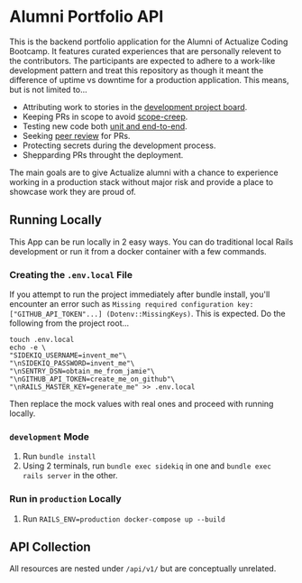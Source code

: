 # Alumni Portfolio API

This is the backend portfolio application for the Alumni of Actualize Coding Bootcamp. It features curated experiences that are personally relevent to the contributors. The participants are expected to adhere to a work-like development pattern and treat this repository as though it meant the difference of uptime vs downtime for a production application. This means, but is not limited to...

* Attributing work to stories in the [development project board](https://github.com/actualize-portfolio/alumni_portfolio_vue/projects/1).
* Keeping PRs in scope to avoid [scope-creep](https://galvintech.com/software-development-how-to-prevent-scope-creep/). 
* Testing new code both [unit and end-to-end](https://prodperfect.com/blog/test-development/end-to-end-or-unit-testing-which-tests-for-which-bugs/).
* Seeking [peer review](https://www.atlassian.com/blog/git/written-unwritten-guide-pull-requests) for PRs.
* Protecting secrets during the development process.
* Shepparding PRs throught the deployment.

The main goals are to give Actualize alumni with a chance to experience working in a production stack without major risk and provide a place to showcase work they are proud of.

## Running Locally

This App can be run locally in 2 easy ways. You can do traditional local Rails development or run it from a docker container with a few commands.

### Creating the `.env.local` File

If you attempt to run the project immediately after bundle install, you'll encounter an error such as `Missing required configuration key: ["GITHUB_API_TOKEN"...] (Dotenv::MissingKeys)`. This is expected. Do the following from the project root...

```
touch .env.local
echo -e \
"SIDEKIQ_USERNAME=invent_me"\
"\nSIDEKIQ_PASSWORD=invent_me"\
"\nSENTRY_DSN=obtain_me_from_jamie"\
"\nGITHUB_API_TOKEN=create_me_on_github"\
"\nRAILS_MASTER_KEY=generate_me" >> .env.local
```

Then replace the mock values with real ones and proceed with running locally.

### `development` Mode

1. Run `bundle install`
1. Using 2 terminals, run `bundle exec sidekiq` in one and `bundle exec rails server` in the other.

### Run in `production` Locally

1. Run `RAILS_ENV=production docker-compose up --build`

## API Collection

All resources are nested under `/api/v1/` but are conceptually unrelated.
